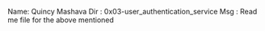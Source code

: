 Name: Quincy Mashava
Dir : 0x03-user_authentication_service
Msg : Read me file for the above mentioned